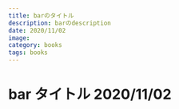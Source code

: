 ```yaml
---
title: barのタイトル
description: barのdescription
date: 2020/11/02
image: 
category: books
tags: books
---
```


# bar タイトル 2020/11/02